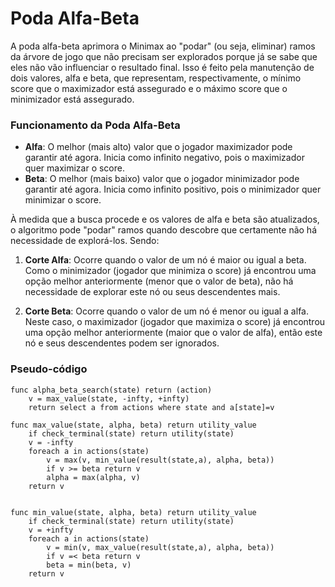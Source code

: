 # Poda Alfa-Beta

A poda alfa-beta aprimora o Minimax ao "podar" (ou seja, eliminar) ramos da árvore de jogo que não precisam ser explorados porque já se sabe que eles não vão influenciar o resultado final. Isso é feito pela manutenção de dois valores, alfa e beta, que representam, respectivamente, o mínimo score que o maximizador está assegurado e o máximo score que o minimizador está assegurado.

### Funcionamento da Poda Alfa-Beta

- **Alfa**: O melhor (mais alto) valor que o jogador maximizador pode garantir até agora. Inicia como infinito negativo, pois o maximizador quer maximizar o score.
- **Beta**: O melhor (mais baixo) valor que o jogador minimizador pode garantir até agora. Inicia como infinito positivo, pois o minimizador quer minimizar o score.

À medida que a busca procede e os valores de alfa e beta são atualizados, o algoritmo pode "podar" ramos quando descobre que certamente não há necessidade de explorá-los. Sendo:

1. **Corte Alfa**: Ocorre quando o valor de um nó é maior ou igual a beta. Como o minimizador (jogador que minimiza o score) já encontrou uma opção melhor anteriormente (menor que o valor de beta), não há necessidade de explorar este nó ou seus descendentes mais.
   
2. **Corte Beta**: Ocorre quando o valor de um nó é menor ou igual a alfa. Neste caso, o maximizador (jogador que maximiza o score) já encontrou uma opção melhor anteriormente (maior que o valor de alfa), então este nó e seus descendentes podem ser ignorados.

### Pseudo-código

```
func alpha_beta_search(state) return (action)
    v = max_value(state, -infty, +infty)
    return select a from actions where state and a[state]=v

func max_value(state, alpha, beta) return utility_value
    if check_terminal(state) return utility(state)
    v = -infty
    foreach a in actions(state)
        v = max(v, min_value(result(state,a), alpha, beta))
        if v >= beta return v
        alpha = max(alpha, v)
    return v


func min_value(state, alpha, beta) return utility_value
    if check_terminal(state) return utility(state)
    v = +infty
    foreach a in actions(state)
        v = min(v, max_value(result(state,a), alpha, beta))
        if v =< beta return v
        beta = min(beta, v)
    return v
```


